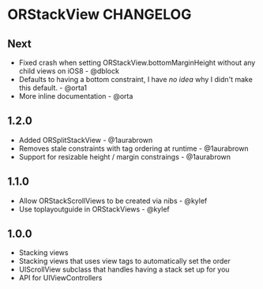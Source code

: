 # ORStackView CHANGELOG

## Next

* Fixed crash when setting ORStackView.bottomMarginHeight without any child views on iOS8 - @dblock
* Defaults to having a bottom constraint, I have _no idea_ why I didn't make this default. - @orta1
* More inline documentation - @orta

## 1.2.0

* Added ORSplitStackView - @1aurabrown
* Removes stale constraints with tag ordering at runtime - @1aurabrown
* Support for resizable height / margin constraings - @1aurabrown

## 1.1.0

* Allow ORStackScrollViews to be created via nibs - @kylef
* Use toplayoutguide in ORStackViews - @kylef

## 1.0.0

* Stacking views
* Stacking views that uses view tags to automatically set the order
* UIScrollView subclass that handles having a stack set up for you
* API for UIViewControllers
